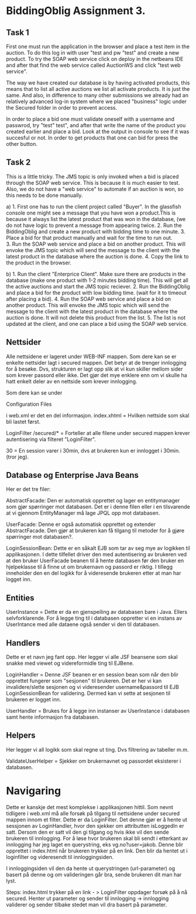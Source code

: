 # BiddingOblig Assignment 3. 

## Task 1

First one must run the application in the browser and place a test item in the auction. To do this log in with user "test and pw "test" and create a new product. To try the SOAP web service click on deploy in the netbeans IDE and after that find the web service called AuctionWS and click "test web service". 

The way we have created our database is by having activated products, this means that to list all active auctions we list all activate products. It is just the same. And also, in difference to many other submissions we already had an relatively advanced log-in system where we placed "business" logic under the Secured folder in order to prevent access. 

In order to place a bid one must validate oneself with a username and passwrod, try "test" test", and after that write the name of the product you created earlier and place a bid. Look at the output in console to see if it was succesful or not. In order to get products that one can bid for press the other button. 


## Task 2

This is a little tricky. The JMS topic is only invoked when a bid is placed through the SOAP web service. This is because it is much easier to test. Also, we do not have a "web service" to automate if an auction is won, so this needs to be done manually. 

a) 1. First one has to run the client project called "Buyer". In the glassfish console one might see a message that you have won a product.This is because it always list the latest product that was won in the database, (we do not have logic to prevent a message from appearing twice. 
   2. Run the BiddingOblig and create a new product with bidding time to one minute. 
   3. Place a bid for that product manually and wait for the time to run out.  
   3. Run the SOAP web service and place a bid on another product. This will envoke the JMS topic which will send the message to the           client with the latest product in the database where the auction is done. 
   4. Copy the link to the product in the browser. 
   
   
 b) 1. Run the client "Enterprice Client". Make sure there are products in the database (make one product with 1-2 minutes bidding time). This will get all the active auctions and start the JMS topic reciever. 
    2. Run the BiddingOblig and place a bid for the product with low bidding time. (wait for it to timeout after placing a bid). 
    4. Run the SOAP web service and place a bid on another product. This will envoke the JMS topic which will send the message to the           client with the latest product in the database where the auction is done. It will not delete this product from the list. 
    5. The list is not updated at the client, and one can place a bid using the SOAP web service. 
 






## Nettsider

Alle nettsidene er lageret under WEB-INF mappen. Som dere kan se er enkelte nettsider lagt i secured mappen. Det betyr at de trenger innlogging 
for å besøke. Dvs, strukturen er lagt opp slik at vi kun skiller mellom sider som krever passord eller ikke. Det gjør det mye enklere enn
om vi skulle ha hatt enkelt deler av en nettside som krever innlogging. 

Som dere kan se under <p>Configuration Files</p> i web.xml er det en del informasjon. 
<welcome-file>index.xhtml</welcome-file> = Hvilken nettside som skal bli lastet først. 

<filter-name>LoginFilter</filter-name>
<url-pattern>/secured/*</url-pattern>  = Forteller at alle filene under secured mappen krever autentisering via filteret "LoginFilter". 

<session-timeout>30</session-timeout> = En session varer i 30min, dvs at brukeren kun er innlogget i 30min. (tror jeg). 
  
  
## Database og Enterprise Java Beans

Her er det tre filer:

AbstractFacade: Den er automatisk opprettet og lager en entitymanager som gjør spørringer mot databasen.
Det er i denne filen eller i en tilsvarende at vi gjennom EntityManager må lage JPQL opp mot databasen. 

UserFacade: Denne er også automatisk opprettet og extender AbstractFacade. Den gjør at brukeren kan få tilgang til metoder for å gjøre 
spørringer mot databasen?. 

LoginSessionBean: Dette er en såkalt EJB som tar av seg mye av logikken til applikasjonen. I dette tilfellet driver den med autentisering av brukeren ved at den bruker UserFacade beanen til å hente databasen før den bruker en hjelpeklasse til å finne ut om brukernavn og passord er riktig. I tillegg inneholder den en del logikk for å videresende brukeren etter at man har logget inn. 

## Entities

UserInstance = Dette er da en gjenspeiling av databasen bare i Java. Ellers selvforklarende. For å legge ting til i databasen oppretter vi 
en instans av UserIntance med alle dataene også sender vi den til databasen. 

## Handlers

Dette er et navn jeg fant opp. Her legger vi alle JSF beansene som skal snakke med viewet og videreformidle ting til EJBene. 

LoginHandler = Denne JSF beanen er en session bean som når den blir opprettet fungerer som "sesjonen" til brukeren. Det er her vi 
kan invalidere/slette sesjonen og vi videresender username&passord til EJB LoginSessionBean for validering. Dermed kan vi sette 
at sesjonen til brukeren er logget inn. 

UserHandler = Brukes for å legge inn instanser av UserInstance i databasen samt hente informasjon fra databasen. 

## Helpers

Her legger vi all logikk som skal regne ut ting. Dvs filtrering av tabeller m.m. 

ValidateUserHelper = Sjekker om brukernavnet og passordet eksisterer i databasen. 

# Navigaring

Dette er kanskje det mest komplekse i applikasjonen hittil. Som nevnt tidligere i web.xml må alle forsøk på tilgang til nettsidene
under secured mappen innom et filter. Dette er da LoginFilter. Det denne gjør er å hente ut sessjonen av LoginHandler, hvor den sjekker om 
attributten isLoggedIn er satt. Dersom den er satt vil den gi tilgang og hvis ikke vil den sende brukeren til innlogging. For å løse
hvor brukeren skal bli sendt i etterkant av innlogging har jeg laget en querystring, eks vg.no?user=jakob. Denne blir opprettet i 
index.html når brukeren trykker på en link. Den blir da hentet ut i loginfilter og videresendt til innloggingsiden. 

I innloggingsiden vil den da hente ut querystringen (url-parameter) og basert på denne og om valideringen går bra, sende brukeren dit man har lyst. 

Steps: index.html trykker på en link - > LoginFilter oppdager forsøk på å nå secured. Henter ut parameter og sender til innlogging -> 
innlogging validerer og sender tilbake stedet man vil dra basert på parameter. 
